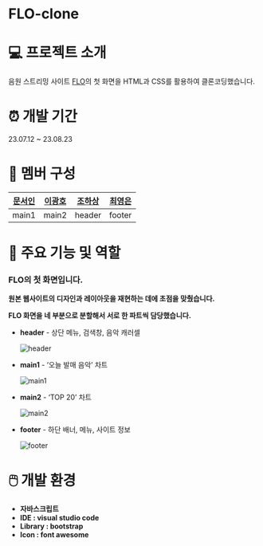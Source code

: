 # FLO-clone

# 💻 프로젝트 소개
음원 스트리밍 사이트 [FLO](https://www.music-flo.com/)의 첫 화면을 HTML과 CSS를 활용하여 클론코딩했습니다.

# ⏰ 개발 기간
23.07.12 ~ 23.08.23

# 👥 멤버 구성
|[문서인](https://github.com/seOingg)| [이광호](https://github.com/kwangHO00) |[조하상](https://github.com/crohasang)|[최영은](https://github.com/youngeun-0)| 
|------|---|---|---|
|main1|main2|header|footer|

# 📌 주요 기능 및 역할
### **FLO의 첫 화면입니다.**

**원본 웹사이트의 디자인과 레이아웃을 재현하는 데에 초점을 맞췄습니다.**

**FLO 화면을 네 부분으로 분할해서 서로 한 파트씩 담당했습니다.**

- **header** - 상단 메뉴, 검색창, 음악 캐러셀
  
    ![header](https://github.com/Frontend-Study-230622/FLO-clone/assets/77961304/2ba39025-e09e-466a-ad29-b1dd3334fb78)
  
- **main1** - ‘오늘 발매 음악’ 차트

    ![main1](https://github.com/Frontend-Study-230622/FLO-clone/assets/77961304/521e5382-d3fa-4634-9446-535f9798479c)


- **main2** - ‘TOP 20’ 차트

    ![main2](https://github.com/Frontend-Study-230622/FLO-clone/assets/77961304/dccc586f-426a-466f-9e0b-d3ec53fdfe62)


- **footer** - 하단 배너, 메뉴, 사이트 정보
    
    ![footer](https://github.com/Frontend-Study-230622/FLO-clone/assets/77961304/7c0cd6f5-56de-46b7-a30a-4948d54fb755)

# 🖱️ 개발 환경
- **자바스크립트**
- **IDE : visual studio code**
- **Library : bootstrap**
- **Icon : font awesome**
